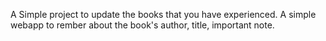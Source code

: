 A Simple project to update the books that you have experienced. A simple webapp to rember about the book's author, title, important note.
